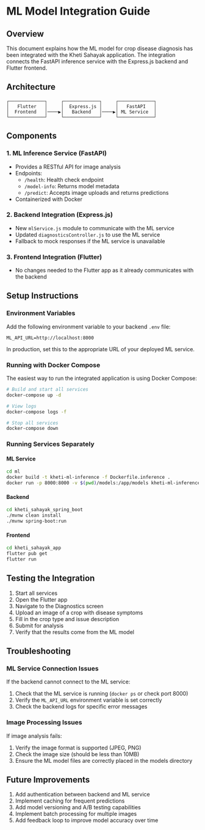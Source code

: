 # ML Model Integration Guide

## Overview

This document explains how the ML model for crop disease diagnosis has been integrated with the Kheti Sahayak application. The integration connects the FastAPI inference service with the Express.js backend and Flutter frontend.

## Architecture

```
┌─────────────┐     ┌─────────────┐     ┌─────────────┐
│   Flutter   │     │  Express.js │     │   FastAPI   │
│  Frontend   │────▶│   Backend   │────▶│ ML Service  │
└─────────────┘     └─────────────┘     └─────────────┘
```

## Components

### 1. ML Inference Service (FastAPI)

- Provides a RESTful API for image analysis
- Endpoints:
  - `/health`: Health check endpoint
  - `/model-info`: Returns model metadata
  - `/predict`: Accepts image uploads and returns predictions
- Containerized with Docker

### 2. Backend Integration (Express.js)

- New `mlService.js` module to communicate with the ML service
- Updated `diagnosticsController.js` to use the ML service
- Fallback to mock responses if the ML service is unavailable

### 3. Frontend Integration (Flutter)

- No changes needed to the Flutter app as it already communicates with the backend

## Setup Instructions

### Environment Variables

Add the following environment variable to your backend `.env` file:

```
ML_API_URL=http://localhost:8000
```

In production, set this to the appropriate URL of your deployed ML service.

### Running with Docker Compose

The easiest way to run the integrated application is using Docker Compose:

```bash
# Build and start all services
docker-compose up -d

# View logs
docker-compose logs -f

# Stop all services
docker-compose down
```

### Running Services Separately

#### ML Service

```bash
cd ml
docker build -t kheti-ml-inference -f Dockerfile.inference .
docker run -p 8000:8000 -v $(pwd)/models:/app/models kheti-ml-inference
```

#### Backend

```bash
cd kheti_sahayak_spring_boot
./mvnw clean install
./mvnw spring-boot:run
```

#### Frontend

```bash
cd kheti_sahayak_app
flutter pub get
flutter run
```

## Testing the Integration

1. Start all services
2. Open the Flutter app
3. Navigate to the Diagnostics screen
4. Upload an image of a crop with disease symptoms
5. Fill in the crop type and issue description
6. Submit for analysis
7. Verify that the results come from the ML model

## Troubleshooting

### ML Service Connection Issues

If the backend cannot connect to the ML service:

1. Check that the ML service is running (`docker ps` or check port 8000)
2. Verify the `ML_API_URL` environment variable is set correctly
3. Check the backend logs for specific error messages

### Image Processing Issues

If image analysis fails:

1. Verify the image format is supported (JPEG, PNG)
2. Check the image size (should be less than 10MB)
3. Ensure the ML model files are correctly placed in the models directory

## Future Improvements

1. Add authentication between backend and ML service
2. Implement caching for frequent predictions
3. Add model versioning and A/B testing capabilities
4. Implement batch processing for multiple images
5. Add feedback loop to improve model accuracy over time